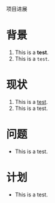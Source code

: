 项目进展

# 背景
1. This is a **test**.
2. This is a `test`.

# 现状
1. This is a <ins>test</ins>.
2. This is a test.

# 问题
- This is a test.

# 计划
- This is a test.
